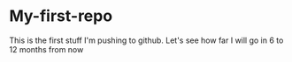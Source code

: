 # My-first-repo
This is the first stuff I'm pushing to github.
Let's see how far I will go in 6 to 12 months from now
